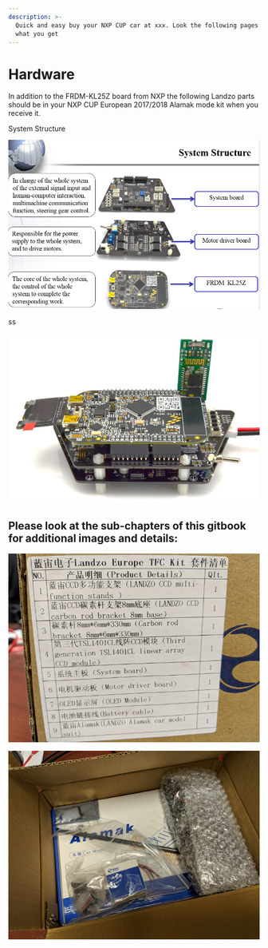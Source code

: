 ```yaml
---
description: >-
  Quick and easy buy your NXP CUP car at xxx. Look the following pages and see
  what you get
---
```


# Hardware



In addition to the FRDM-KL25Z board from NXP the following Landzo parts should be in your NXP CUP European 2017/2018 Alamak mode kit when you receive it.

System Structure

![](../../../.gitbook/assets/grafik%20%281%29.png)

ss



![](../../../.gitbook/assets/grafik.png)

## Please look at the sub-chapters of this gitbook for additional images and details:

![](../../../.gitbook/assets/IMG_20171221_133617.png)

![](../../../.gitbook/assets/IMG_20171221_133637.png)


